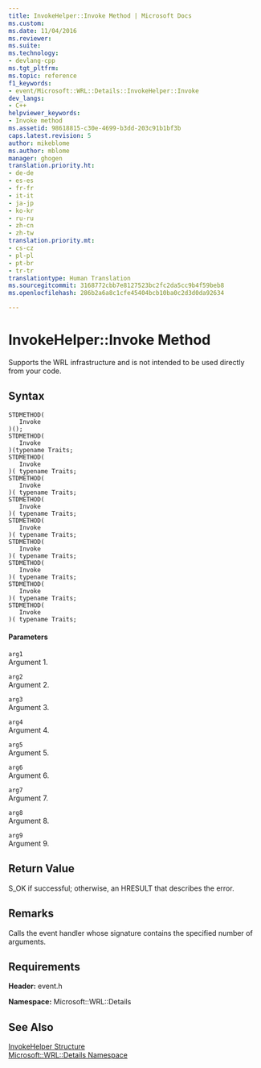 ```yaml
---
title: InvokeHelper::Invoke Method | Microsoft Docs
ms.custom: 
ms.date: 11/04/2016
ms.reviewer: 
ms.suite: 
ms.technology:
- devlang-cpp
ms.tgt_pltfrm: 
ms.topic: reference
f1_keywords:
- event/Microsoft::WRL::Details::InvokeHelper::Invoke
dev_langs:
- C++
helpviewer_keywords:
- Invoke method
ms.assetid: 98618815-c30e-4699-b3dd-203c91b1bf3b
caps.latest.revision: 5
author: mikeblome
ms.author: mblome
manager: ghogen
translation.priority.ht:
- de-de
- es-es
- fr-fr
- it-it
- ja-jp
- ko-kr
- ru-ru
- zh-cn
- zh-tw
translation.priority.mt:
- cs-cz
- pl-pl
- pt-br
- tr-tr
translationtype: Human Translation
ms.sourcegitcommit: 3168772cbb7e8127523bc2fc2da5cc9b4f59beb8
ms.openlocfilehash: 286b2a6a8c1cfe45404bcb10ba0c2d3d0da92634

---
```

# InvokeHelper::Invoke Method
Supports the WRL infrastructure and is not intended to be used directly from your code.  
  
## Syntax  
  
```  
STDMETHOD(  
   Invoke  
)();  
STDMETHOD(  
   Invoke  
)(typename Traits;  
STDMETHOD(  
   Invoke  
)( typename Traits;  
STDMETHOD(  
   Invoke  
)( typename Traits;  
STDMETHOD(  
   Invoke  
)( typename Traits;  
STDMETHOD(  
   Invoke  
)( typename Traits;  
STDMETHOD(  
   Invoke  
)( typename Traits;  
STDMETHOD(  
   Invoke  
)( typename Traits;  
STDMETHOD(  
   Invoke  
)( typename Traits;  
STDMETHOD(  
   Invoke  
)( typename Traits;  
```  
  
#### Parameters  
 `arg1`  
 Argument 1.  
  
 `arg2`  
 Argument 2.  
  
 `arg3`  
 Argument 3.  
  
 `arg4`  
 Argument 4.  
  
 `arg5`  
 Argument 5.  
  
 `arg6`  
 Argument 6.  
  
 `arg7`  
 Argument 7.  
  
 `arg8`  
 Argument 8.  
  
 `arg9`  
 Argument 9.  
  
## Return Value  
 S_OK if successful; otherwise, an HRESULT that describes the error.  
  
## Remarks  
 Calls the event handler whose signature contains the specified number of arguments.  
  
## Requirements  
 **Header:** event.h  
  
 **Namespace:** Microsoft::WRL::Details  
  
## See Also  
 [InvokeHelper Structure](../windows/invokehelper-structure.md)   
 [Microsoft::WRL::Details Namespace](../windows/microsoft-wrl-details-namespace.md)


<!--HONumber=Jan17_HO1-->


